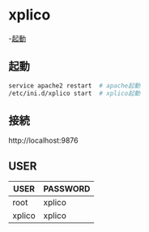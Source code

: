 # xplico

-[起動](#起動)

## 起動
```sh
service apache2 restart  # apache起動
/etc/ini.d/xplico start  # xplico起動
```

## 接続
http://localhost:9876

## USER

|USER|PASSWORD|
|---|---|
|root|xplico|
|xplico|xplico|